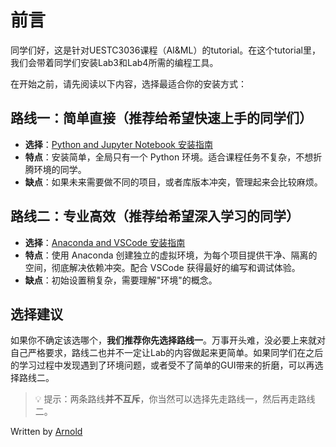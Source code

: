 # 前言

同学们好，这是针对UESTC3036课程（AI&ML）的tutorial。在这个tutorial里，我们会带着同学们安装Lab3和Lab4所需的编程工具。

在开始之前，请先阅读以下内容，选择最适合你的安装方式：

## 路线一：简单直接（推荐给希望快速上手的同学们）

- **选择**：[Python and Jupyter Notebook 安装指南](./Python%20and%20Jupyter%20Notebook%20安装指南.md)
- **特点**：安装简单，全局只有一个 Python 环境。适合课程任务不复杂，不想折腾环境的同学。
- **缺点**：如果未来需要做不同的项目，或者库版本冲突，管理起来会比较麻烦。

## 路线二：专业高效（推荐给希望深入学习的同学）

- **选择**：[Anaconda and VSCode 安装指南](./Optional.md)
- **特点**：使用 Anaconda 创建独立的虚拟环境，为每个项目提供干净、隔离的空间，彻底解决依赖冲突。配合 VSCode 获得最好的编写和调试体验。
- **缺点**：初始设置稍复杂，需要理解"环境"的概念。

## 选择建议

如果你不确定该选哪个，**我们推荐你先选择路线一**。万事开头难，没必要上来就对自己严格要求，路线二也并不一定让Lab的内容做起来更简单。如果同学们在之后的学习过程中发现遇到了环境问题，或者受不了简单的GUI带来的折磨，可以再选择路线二。

> 💡 提示：两条路线**并不互斥**，你当然可以选择先走路线一，然后再走路线二。

Written by [Arnold](https://zhangjiayuan.me)